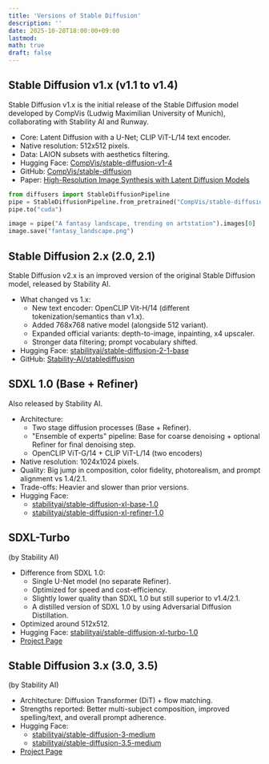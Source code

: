 ```yaml
---
title: 'Versions of Stable Diffusion'
description: ''
date: 2025-10-28T18:00:00+09:00
lastmod: 
math: true
draft: false
---
```


## Stable Diffusion v1.x (v1.1 to v1.4)

Stable Diffusion v1.x is the initial release of the Stable Diffusion model developed by CompVis (Ludwig Maximilian University of Munich), collaborating with Stability AI and Runway.

- Core: Latent Diffusion with a U-Net; CLIP ViT-L/14 text encoder.
- Native resolution: 512x512 pixels.
- Data: LAION subsets with aesthetics filtering.
- Hugging Face: [CompVis/stable-diffusion-v1-4](https://huggingface.co/CompVis/stable-diffusion-v1-4)
- GitHub: [CompVis/stable-diffusion](https://github.com/compvis/stable-diffusion)
- Paper: [High-Resolution Image Synthesis with Latent Diffusion Models](https://arxiv.org/abs/2112.10752)

```python
from diffusers import StableDiffusionPipeline
pipe = StableDiffusionPipeline.from_pretrained("CompVis/stable-diffusion-v1-4")
pipe.to("cuda")

image = pipe("A fantasy landscape, trending on artstation").images[0]
image.save("fantasy_landscape.png")
```

## Stable Diffusion 2.x (2.0, 2.1)

Stable Diffusion v2.x is an improved version of the original Stable Diffusion model, released by Stability AI.

- What changed vs 1.x:
  - New text encoder: OpenCLIP Vit-H/14 (different tokenization/semantics than v1.x).
  - Added 768x768 native model (alongside 512 variant).
  - Expanded official variants: depth-to-image, inpainting, x4 upscaler.
  - Stronger data filtering; prompt vocabulary shifted.
- Hugging Face: [stabilityai/stable-diffusion-2-1-base](https://huggingface.co/stabilityai/stable-diffusion-2-1-base)
- GitHub: [Stability-AI/stablediffusion](https://github.com/Stability-AI/stablediffusion)

## SDXL 1.0 (Base + Refiner)

Also released by Stability AI.

- Architecture:
  - Two stage diffusion processes (Base + Refiner).
  - "Ensemble of experts" pipeline: Base for coarse denoising + optional Refiner for final denoising step.
  - OpenCLIP ViT-G/14 + CLIP ViT-L/14 (two encoders)
- Native resolution: 1024x1024 pixels.
- Quality: Big jump in composition, color fidelity, photorealism, and prompt alignment vs 1.4/2.1.
- Trade-offs: Heavier and slower than prior versions.
- Hugging Face:
  - [stabilityai/stable-diffusion-xl-base-1.0](https://huggingface.co/stabilityai/stable-diffusion-xl-base-1.0)
  - [stabilityai/stable-diffusion-xl-refiner-1.0](https://huggingface.co/stabilityai/stable-diffusion-xl-refiner-1.0)

## SDXL-Turbo

(by Stability AI)

- Difference from SDXL 1.0:
  - Single U-Net model (no separate Refiner).
  - Optimized for speed and cost-efficiency.
  - Slightly lower quality than SDXL 1.0 but still superior to v1.4/2.1.
  - A distilled version of SDXL 1.0 by using Adversarial Diffusion Distillation.
- Optimized around 512x512.
- Hugging Face: [stabilityai/stable-diffusion-xl-turbo-1.0](https://huggingface.co/stabilityai/sdxl-turbo)
- [Project Page](https://stability.ai/research/adversarial-diffusion-distillation)

## Stable Diffusion 3.x (3.0, 3.5)

(by Stability AI)

- Architecture: Diffusion Transformer (DiT) + flow matching.
- Strengths reported: Better multi-subject composition, improved spelling/text, and overall prompt adherence.
- Hugging Face:
  - [stabilityai/stable-diffusion-3-medium](https://huggingface.co/stabilityai/stable-diffusion-3-medium)
  - [stabilityai/stable-diffusion-3.5-medium](https://huggingface.co/stabilityai/stable-diffusion-3.5-medium)
- [Project Page](https://stability.ai/news/stable-diffusion-3-research-paper)
